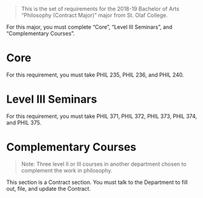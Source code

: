 > This is the set of requirements for the 2018-19 Bachelor of Arts “Philosophy
> (Contract Major)” major from St. Olaf College.

For this major, you must complete “Core”, “Level III Seminars”, and “Complementary Courses”.

# Core
For this requirement, you must take PHIL 235, PHIL 236, and PHIL 240.


# Level III Seminars
For this requirement, you must take PHIL 371, PHIL 372, PHIL 373, PHIL 374, and PHIL 375.


# Complementary Courses
> Note: Three level II or III courses in another department chosen to complement
> the work in philosophy.

This section is a Contract section. You must talk to the Department to fill out,
file, and update the Contract.


